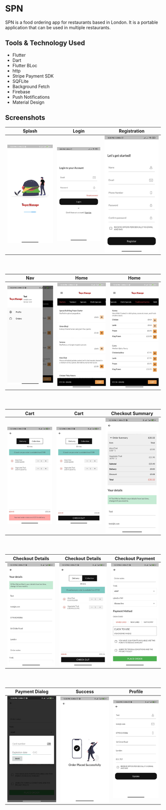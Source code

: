 # SPN
SPN is a food ordering app for restaurants based in London. It is a portable application that can be used in multiple restaurants.


## Tools & Technology Used

- Flutter
- Dart
- Flutter BLoc
- http
- Stripe Payment SDK
- SQFLite
- Background Fetch
- Firebase
- Push Notifications
- Material Design

## Screenshots

Splash    |  Login  | Registration    
:-------------------------:|:-------------------------:|:-------------------------:|
![](https://github.com/SoumikBhatt/SPN/blob/main/screenshots/splash.JPEG)|![](https://github.com/SoumikBhatt/SPN/blob/main/screenshots/login.JPEG)|![](https://github.com/SoumikBhatt/SPN/blob/main/screenshots/registration.JPEG)

<br>
<br/>

Nav     |  Home   | Home     
:-------------------------:|:-------------------------:|:-------------------------:|
![](https://github.com/SoumikBhatt/SPN/blob/main/screenshots/nav.JPEG)|![](https://github.com/SoumikBhatt/SPN/blob/main/screenshots/home2.JPEG)|![](https://github.com/SoumikBhatt/SPN/blob/main/screenshots/home.JPEG)

<br>
<br/>

Cart     |  Cart   | Checkout Summary    
:-------------------------:|:-------------------------:|:-------------------------:|
![](https://github.com/SoumikBhatt/SPN/blob/main/screenshots/cart.JPEG)|![](https://github.com/SoumikBhatt/SPN/blob/main/screenshots/cart_2.JPEG)|![](https://github.com/SoumikBhatt/SPN/blob/main/screenshots/checkout_summary.JPEG)

<br>
<br/>

Checkout Details    |  Checkout Details  | Checkout Payment     
:-------------------------:|:-------------------------:|:-------------------------:|
![](https://github.com/SoumikBhatt/SPN/blob/main/screenshots/checkout_details.JPEG)|![](https://github.com/SoumikBhatt/SPN/blob/main/screenshots/cart%202.JPEG)|![](https://github.com/SoumikBhatt/SPN/blob/main/screenshots/checkout_payment.JPEG)

<br>
<br/>

Payment Dialog    |  Success  | Profile     
:-------------------------:|:-------------------------:|:-------------------------:|
![](https://github.com/SoumikBhatt/SPN/blob/main/screenshots/payment.JPEG)|![](https://github.com/SoumikBhatt/SPN/blob/main/screenshots/success.JPEG)|![](https://github.com/SoumikBhatt/SPN/blob/main/screenshots/profile.JPEG)
